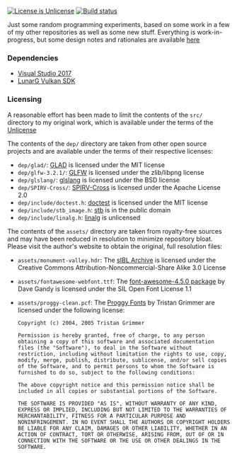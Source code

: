 [![License is Unlicense](http://img.shields.io/badge/license-Unlicense-blue.svg?style=flat)](http://unlicense.org/)
[![Build status](https://ci.appveyor.com/api/projects/status/74wvkherug11jafc?svg=true)](https://ci.appveyor.com/project/sgorsten/workbench)

Just some random programming experiments, based on some work in a few of my other repositories as well as some new stuff. Everything is work-in-progress, but some design notes and rationales are available [here](doc/design.md)

### Dependencies

* [Visual Studio 2017](https://www.visualstudio.com/downloads/)
* [LunarG Vulkan SDK](http://www.lunarg.com/vulkan-sdk/)

### Licensing

A reasonable effort has been made to limit the contents of the `src/` directory to my original work, which is available under the terms of the [Unlicense](http://unlicense.org/)

The contents of the `dep/` directory are taken from other open source projects and are available under the terms of their respective licenses:

* `dep/glad/`: [GLAD](http://github.com/Dav1dde/glad) is licensed under the MIT license
* `dep/glfw-3.2.1/`: [GLFW](http://www.glfw.org/) is licensed under the zlib/libpng license
* `dep/glslang/`: [glslang](http://github.com/KhronosGroup/glslang) is licensed under the BSD license
* `dep/SPIRV-Cross/`: [SPIRV-Cross](http://github.com/KhronosGroup/SPIRV-Cross) is licensed under the Apache License 2.0
* `dep/include/doctest.h`: [doctest](http://github.com/onqtam/doctest) is licensed under the MIT license
* `dep/include/stb_image.h`: [stb](https://github.com/nothings/stb) is in the public domain
* `dep/include/linalg.h`: [linalg](http://github.com/sgorsten/linalg) is unlicensed

The contents of the `assets/` directory are taken from royalty-free sources and may have been reduced in resolution to minimize repository bloat. Please visit the author's website to obtain the original, full resolution files:

* `assets/monument-valley.hdr`: The [sIBL Archive](http://www.hdrlabs.com/sibl/archive.html) is licensed under the Creative Commons Attribution-Noncommercial-Share Alike 3.0 License
* `assets/fontawesome-webfont.ttf`:  The [font-awesome-4.5.0 package](http://fontawesome.io/) by Dave Gandy is licensed under the SIL Open Font License 1.1
* `assets/proggy-clean.pcf`: The [Proggy Fonts](https://proggyfonts.net/) by Tristan Grimmer are licensed under the following license:

    ```
    Copyright (c) 2004, 2005 Tristan Grimmer
    
    Permission is hereby granted, free of charge, to any person obtaining a copy of this software and associated documentation files (the "Software"), to deal in the Software without restriction, including without limitation the rights to use, copy, modify, merge, publish, distribute, sublicense, and/or sell copies of the Software, and to permit persons to whom the Software is furnished to do so, subject to the following conditions:
    
    The above copyright notice and this permission notice shall be included in all copies or substantial portions of the Software.
    
    THE SOFTWARE IS PROVIDED "AS IS", WITHOUT WARRANTY OF ANY KIND, EXPRESS OR IMPLIED, INCLUDING BUT NOT LIMITED TO THE WARRANTIES OF MERCHANTABILITY, FITNESS FOR A PARTICULAR PURPOSE AND NONINFRINGEMENT. IN NO EVENT SHALL THE AUTHORS OR COPYRIGHT HOLDERS BE LIABLE FOR ANY CLAIM, DAMAGES OR OTHER LIABILITY, WHETHER IN AN ACTION OF CONTRACT, TORT OR OTHERWISE, ARISING FROM, OUT OF OR IN CONNECTION WITH THE SOFTWARE OR THE USE OR OTHER DEALINGS IN THE SOFTWARE.
    ```